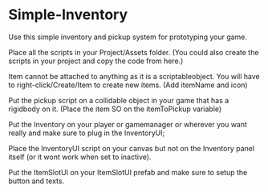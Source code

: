 # Simple-Inventory
Use this simple inventory and pickup system for prototyping your game.

Place all the scripts in your Project/Assets folder. (You could also create the scripts in your project and copy the code from here.)

Item cannot be attached to anything as it is a scriptableobject. 
You will have to right-click/Create/Item to create new items. (Add itemName and icon)

Put the pickup script on a collidable object in your game that has a rigidbody on it. (Place the item SO on the itemToPickup variable)

Put the Inventory on your player or gamemanager or wherever you want really and make sure to plug in the InventoryUI;

Place the InventoryUI script on your canvas but not on the Inventory panel itself (or it wont work when set to inactive).

Put the ItemSlotUI on your ItemSlotUI prefab and make sure to setup the button and texts.
